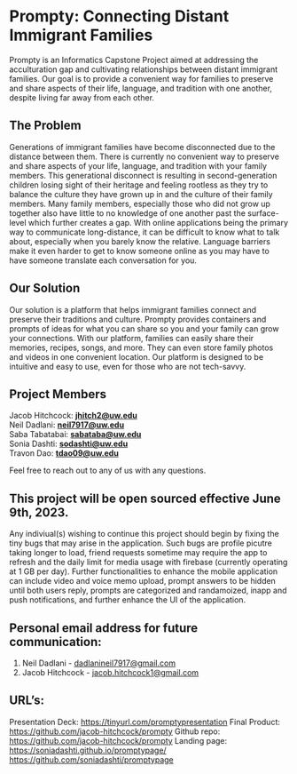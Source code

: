 # Prompty: Connecting Distant Immigrant Families

Prompty is an Informatics Capstone Project aimed at addressing the acculturation gap and cultivating relationships between distant immigrant families. Our goal is to provide a convenient way for families to preserve and share aspects of their life, language, and tradition with one another, despite living far away from each other.

## The Problem

Generations of immigrant families have become disconnected due to the distance between them. There is currently no convenient way to preserve and share aspects of your life, language, and tradition with your family members. This generational disconnect is resulting in second-generation children losing sight of their heritage and feeling rootless as they try to balance the culture they have grown up in and the culture of their family members. Many family members, especially those who did not grow up together also have little to no knowledge of one another past the surface-level which further creates a gap. With online applications being the primary way to communicate long-distance, it can be difficult to know what to talk about, especially when you barely know the relative. Language barriers make it even harder to get to know someone online as you may have to have someone translate each conversation for you.

## Our Solution

Our solution is a platform that helps immigrant families connect and preserve their traditions and culture. Prompty provides containers and prompts of ideas for what you can share so you and your family can grow your connections. With our platform, families can easily share their memories, recipes, songs, and more. They can even store family photos and videos in one convenient location. Our platform is designed to be intuitive and easy to use, even for those who are not tech-savvy.

## Project Members

Jacob Hitchcock: **jhitch2@uw.edu**  
Neil Dadlani: **neil7917@uw.edu**  
Saba Tabatabai: **sabataba@uw.edu**  
Sonia Dashti: **sodashti@uw.edu**  
Travon Dao: **tdao09@uw.edu**  
  
Feel free to reach out to any of us with any questions. 

## This project will be open sourced effective June 9th, 2023.
Any indiviual(s) wishing to continue this project should begin by fixing the tiny bugs that may arise in the application. Such bugs are profile picutre taking longer to load, friend requests sometime may require the app to refresh and the daily limit for media usage with firebase (currently operating at 1 GB per day). Further functionalities to enhance the mobile application can include video and voice memo upload, prompt answers to be hidden until both users reply, prompts are categorized and randamoized, inapp and push notifications, and further enhance the UI of the application.

## Personal email address for future communication:
1) Neil Dadlani - dadlanineil7917@gmail.com
2) Jacob Hitchcock - jacob.hitchcock1@gmail.com


## URL’s: 
Presentation Deck:  https://tinyurl.com/promptypresentation
Final Product:      https://github.com/jacob-hitchcock/prompty
Github repo:        https://github.com/jacob-hitchcock/prompty
Landing page:       https://soniadashti.github.io/promptypage/
		                https://github.com/soniadashti/promptypage
